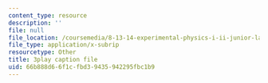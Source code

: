 ```yaml
---
content_type: resource
description: ''
file: null
file_location: /coursemedia/8-13-14-experimental-physics-i-ii-junior-lab-fall-2016-spring-2017/66b888d66f1cfbd39435942295fbc1b9_57uqU8G_z0E.srt
file_type: application/x-subrip
resourcetype: Other
title: 3play caption file
uid: 66b888d6-6f1c-fbd3-9435-942295fbc1b9
---
```

